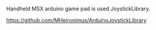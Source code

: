 Handheld MSX arduino game pad is used JoystickLibrary.

https://github.com/MHeironimus/ArduinoJoystickLibrary
